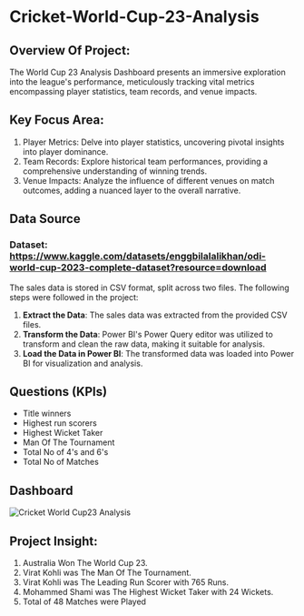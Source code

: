 # Cricket-World-Cup-23-Analysis
## Overview Of Project:
The World Cup 23 Analysis Dashboard presents an immersive exploration into the league's performance, meticulously tracking vital metrics encompassing player statistics, team records, and venue impacts.
## Key Focus Area:
1. Player Metrics: Delve into player statistics, uncovering pivotal insights into player dominance.
2. Team Records: Explore historical team performances, providing a comprehensive understanding of winning trends.
3. Venue Impacts: Analyze the influence of different venues on match outcomes, adding a nuanced layer to the overall narrative.
## Data Source
### Dataset: https://www.kaggle.com/datasets/enggbilalalikhan/odi-world-cup-2023-complete-dataset?resource=download

The sales data is stored in CSV format, split across two files. The following steps were followed in the project:

1. **Extract the Data**:
 The sales data was extracted from the provided CSV files.
2. **Transform the Data**:
 Power BI's Power Query editor was utilized to transform and clean the raw data, making it suitable for analysis.
3. **Load the Data in Power BI**:
 The transformed data was loaded into Power BI for visualization and analysis.

## **Questions (KPIs)**
- Title winners
- Highest run scorers
- Highest Wicket Taker
- Man Of The Tournament
- Total No of 4's and 6's
- Total No of Matches

 ## Dashboard
 ![Cricket World Cup23 Analysis](https://github.com/Aryan18107/Cricket-World-Cup-23-Analysis/assets/156915129/e1c9661a-5afc-4576-b2e9-84225f674766)

 ## Project Insight:
 1. Australia Won The World Cup 23.
 2. Virat Kohli was The Man Of The Tournament.
 3. Virat Kohli was The Leading Run Scorer with 765 Runs.
 4. Mohammed Shami was The Highest Wicket Taker with 24 Wickets.
 5. Total of 48 Matches were Played 






















 
